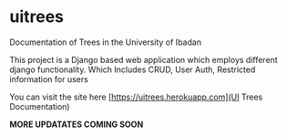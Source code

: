 # uitrees
Documentation of Trees in the University of Ibadan

This project is a Django based web application which employs different django functionality.
Which Includes CRUD, User Auth, Restricted information for users


You can visit the site here
[https://uitrees.herokuapp.com](UI Trees Documentation)


**MORE UPDATATES COMING SOON**
